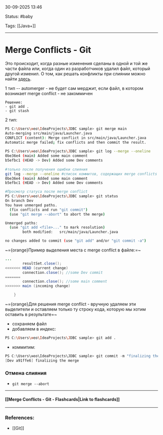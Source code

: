
30-09-2025 13:46

Status: #baby

Tags: [[Java+]]

---
# Merge Conflicts - Git


Это происходит, когда разные изменения сделаны в одной и той же части файла или, когда один из разработчиков удалил файл, который другой изменил. О том, как решать конфликты при слиянии можно найти [здесь](https://youtu.be/Sqsz1-o7nXk).


1 тип -- automerger -  не будет сам мерджит, если файл, в котором возникает merge conflict - не закоммичен
	
	Решение:
	- git add .
	- git stash
	
	

2 тип:
```bash
PS C:\Users\нео\IdeaProjects\JDBC sample> git merge main
Auto-merging src/main/java/Launcher.java
CONFLICT (content): Merge conflict in src/main/java/Launcher.java
Automatic merge failed; fix conflicts and then commit the result.
	
PS C:\Users\нео\IdeaProjects\JDBC sample> git log --merge --oneline
0be36e4 (main) Added some main comment
b5efbc1 (HEAD -> Dev) Added some Dev comments
	
#только после получения ошибки слияния
git log --merge --oneline #список коммитов, содержащих merge conflicts
0be36e4 (main) Added some main comment
b5efbc1 (HEAD -> Dev) Added some Dev comments

#Просмотр статуса после merge conflict
PS C:\Users\нео\IdeaProjects\JDBC sample> git status
On branch Dev
You have unmerged paths.
  (fix conflicts and run "git commit")
  (use "git merge --abort" to abort the merge)

Unmerged paths:
  (use "git add <file>..." to mark resolution)
        both modified:   src/main/java/Launcher.java

no changes added to commit (use "git add" and/or "git commit -a")
```


~={orange}Пример выделения места с merge conflict в файле:=~
```java
...
        resultSet.close();
<<<<<<< HEAD (current change)
        connection.close(); //some Dev commit
=======
        connection.close(); //some main comment
>>>>>>> main (incoming change)

    }
```

~={orange}Для решения merge conflict - вручную удаляем эти выделители и оставляем только ту строку кода, которую мы хотим оставить в результате=~

- сохраняем файл
- добавляем в индекс:
 ```bash
 PS C:\Users\нео\IdeaProjects\JDBC sample> git add .
  ```
  - коммитим:
  ```java
  PS C:\Users\нео\IdeaProjects\JDBC sample> git commit -m "finalizing the merge"
[Dev a91ffe6] finalizing the merge
  ```

### Отмена слияния

- `git merge --abort`


----
#### [[Merge Conflicts - Git - Flashcards|Link to flashcards]]



---
### References:

- [[Git]]